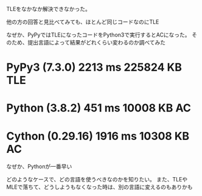 TLEをなかなか解決できなかった。

他の方の回答と見比べてみても、ほとんど同じコードなのにTLE


なぜか、PyPyではTLEになったコードをPython3で実行するとACになった。
そのため、提出言語によって結果がどれくらい変わるのか調べてみた

# PyPy3 (7.3.0)	    2213 ms	225824 KB	TLE
# Python (3.8.2)	451 ms	10008 KB	AC
# Cython (0.29.16)	1916 ms	10308 KB	AC

なぜか、Pythonが一番早い

どのようなケースで、どの言語を使うべきなのかを知りたい。
また、TLEやMLEで落ちて、どうしようもなくなった時は、別の言語に変えるのもありかも
